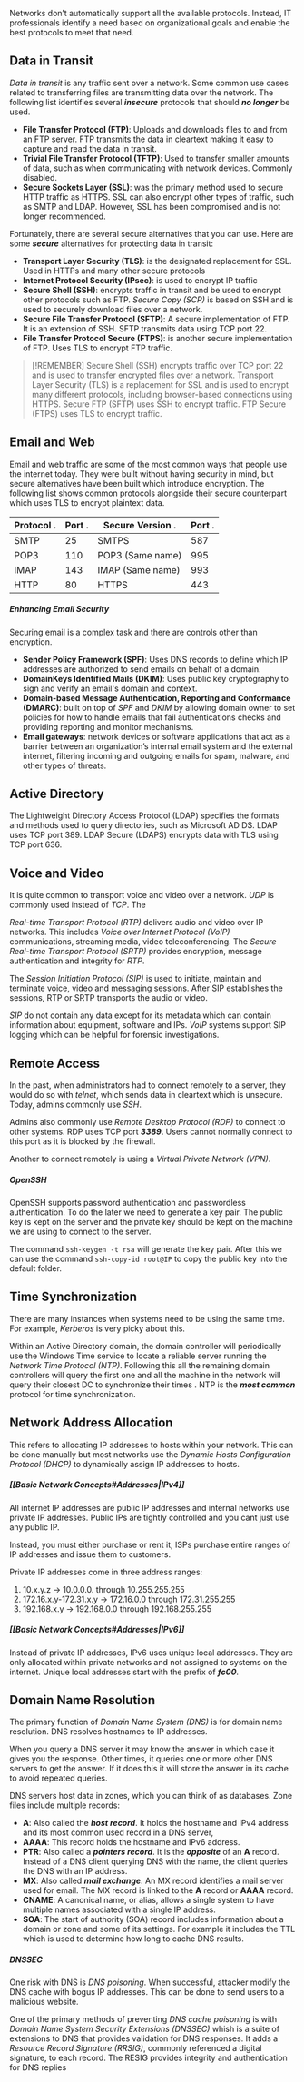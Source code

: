 Networks don’t automatically support all the available protocols. Instead, IT professionals identify a need based on organizational goals and enable the best protocols to meet that need.

## Data in Transit
*Data in transit* is any traffic sent over a network. Some common use cases related to transferring files are transmitting data over the network. The following list identifies several ***insecure*** protocols that should ***no longer*** be used.

* **File Transfer Protocol (FTP)**:  Uploads and downloads files to and from an FTP server. FTP transmits the data in cleartext making it easy to capture and read the data in transit.
* **Trivial File Transfer Protocol (TFTP)**: Used to transfer smaller amounts of data, such as when communicating with network devices. Commonly disabled.
* **Secure Sockets Layer (SSL)**: was the primary method used to secure HTTP traffic as HTTPS. SSL can also encrypt other types of traffic, such as SMTP and LDAP. However, SSL has been compromised and is not longer recommended.

Fortunately, there are several secure alternatives that you can use. Here are some ***secure*** alternatives for protecting data in transit:

* **Transport Layer Security (TLS)**: is the designated replacement for SSL. Used in HTTPs and many other secure protocols
* **Internet Protocol Security (IPsec)**: is used to encrypt IP traffic
* **Secure Shell (SSH)**: encrypts traffic in transit and be used to encrypt other protocols such as FTP. *Secure Copy (SCP)* is based on SSH and is used to securely download files over a network.
* **Secure File Transfer Protocol (SFTP)**: A secure implementation of FTP. It is an extension of SSH. SFTP transmits data using TCP port 22.
* **File Transfer Protocol Secure (FTPS)**: is another secure implementation of FTP. Uses TLS to encrypt FTP traffic.

> [!REMEMBER]
> Secure Shell (SSH) encrypts traffic over TCP port 22 and is used to transfer encrypted files over a network. Transport Layer Security (TLS) is a replacement for SSL and is used to encrypt many different protocols, including browser-based connections using HTTPS. Secure FTP (SFTP) uses SSH to encrypt traffic. FTP Secure (FTPS) uses TLS to encrypt traffic.

## Email and Web
Email and web traffic are some of the most common ways that people use the internet today. They were built without having security in mind, but secure alternatives have been built which introduce encryption. The following list shows common protocols alongside their secure counterpart which uses TLS to encrypt plaintext data.

| Protocol                          . | Port               . | Secure Version                                 . | Port               . |
| ----------------------------------- | -------------------- | ------------------------------------------------ | -------------------- |
| SMTP                                | 25                   | SMTPS                                            | 587                  |
| POP3                                | 110                  | POP3 (Same name)                                 | 995                  |
| IMAP                                | 143                  | IMAP (Same name)                                 | 993                  |
| HTTP                                | 80                   | HTTPS                                            | 443                  |

##### Enhancing Email Security
Securing email is a complex task and there are controls other than encryption.

* **Sender Policy Framework (SPF)**: Uses DNS records to define which IP addresses are authorized to send emails on behalf of a domain.
* **DomainKeys Identified Mails (DKIM)**: Uses public key cryptography to sign and verify an email's domain and context.
* **Domain-based Message Authentication, Reporting and Conformance (DMARC)**: built on top of *SPF* and *DKIM* by allowing domain owner to set policies for how to handle emails that fail authentications checks and providing reporting and monitor mechanisms. 
* **Email gateways**: network devices or software applications that act as a barrier between an organization’s internal email system and the external internet, filtering incoming and outgoing emails for spam, malware, and other types of threats.

## Active Directory 
The Lightweight Directory Access Protocol (LDAP) specifies the formats and methods used to query directories, such as Microsoft AD DS. LDAP uses TCP port 389. LDAP Secure (LDAPS) encrypts data with TLS using TCP port 636.

## Voice and Video 
It is quite common to transport voice and video over a network. *UDP* is commonly used instead of *TCP*. The 

*Real-time Transport Protocol (RTP)* delivers audio and video over IP networks. This includes *Voice over Internet Protocol (VoIP)* communications, streaming media, video teleconferencing. The *Secure Real-time Transport Protocol (SRTP)* provides encryption, message authentication and integrity for *RTP*.

The *Session Initiation Protocol (SIP)* is used to initiate, maintain and terminate voice, video and messaging sessions. After SIP establishes the sessions, RTP or SRTP transports the audio or video.

*SIP* do not contain any data except for its metadata which can contain information about equipment, software and IPs. *VoIP* systems support SIP logging which can be helpful for forensic investigations.

## Remote Access
 In the past, when administrators had to connect remotely to a server, they would do so with *telnet*, which sends data in cleartext which is unsecure. Today, admins commonly use *SSH*.

Admins also commonly use *Remote Desktop Protocol (RDP)* to connect to other systems. RDP uses TCP port ***3389***. Users cannot normally connect to this port as it is blocked by the firewall.

Another to connect remotely is using a *Virtual Private Network (VPN)*.

##### OpenSSH
OpenSSH supports password authentication and passwordless authentication. To do the later we need to generate a key pair. The public key is kept on the server and the private key should be kept on the machine we are using to connect to the server.

The command `ssh-keygen -t rsa` will generate the key pair. After this we can use the command `ssh-copy-id root@IP` to copy the public key into the default folder. 

## Time Synchronization
There are many instances when systems need to be using the same time. For example, *Kerberos* is very picky about this.

Within an Active Directory domain, the domain controller will periodically use the Windows Time service to locate a reliable server running the *Network Time Protocol (NTP)*. Following this all the remaining domain controllers will query the first one and all the machine in the network will query their closest DC to synchronize their times . NTP is the ***most common*** protocol for time synchronization.

## Network Address Allocation
This refers to allocating IP addresses to hosts within your network. This can be done manually but most networks use the *Dynamic Hosts Configuration Protocol (DHCP)* to dynamically assign IP addresses to hosts. 

##### [[Basic Network Concepts#Addresses|IPv4]]
All internet IP addresses are public IP addresses and internal networks use private IP addresses. Public IPs are tightly controlled and you cant just use any public IP.

Instead, you must either purchase or rent it, ISPs purchase entire ranges of IP addresses and issue them to customers.

Private IP addresses come in three address ranges:
1. 10.x.y.z -> 10.0.0.0. through 10.255.255.255
2. 172.16.x.y-172.31.x.y -> 172.16.0.0 through 172.31.255.255
3. 192.168.x.y -> 192.168.0.0 through 192.168.255.255

##### [[Basic Network Concepts#Addresses|IPv6]]
Instead of private IP addresses, IPv6 uses unique local addresses. They are only allocated within private networks and not assigned to systems on the internet. Unique local addresses start with the prefix of ***fc00***.

## Domain Name Resolution
The primary function of *Domain Name System (DNS)* is for domain name resolution. DNS resolves hostnames to IP addresses.

When you query a DNS server it may know the answer in which case it gives you the response. Other times, it queries one or more other DNS servers to get the answer. If it does this it will store the answer in its cache to avoid repeated queries. 

DNS servers host data in zones, which you can think of as databases. Zone files include multiple records:

* **A**: Also called the ***host record***. It holds the hostname and IPv4 address and its most common used record in a DNS server, 
* **AAAA**: This record holds the hostname and IPv6 address.
* **PTR**: Also called a ***pointers record***. It is the ***opposite*** of an **A** record. Instead of a DNS client querying DNS with the name, the client queries the DNS with an IP address.
* **MX**: Also called ***mail exchange***. An MX record identifies a mail server used for email. The MX record is linked to the **A** record or **AAAA** record. 
* **CNAME**: A canonical name, or alias, allows a single system to have multiple names associated with a single IP address. 
* **SOA**: The start of authority (SOA) record includes information about a domain or zone and some of its settings. For example it includes the TTL which is used to determine how long to cache DNS results. 

##### DNSSEC
One risk with DNS is *DNS poisoning*. When successful, attacker modify the DNS cache with bogus IP addresses. This can be done to send users to a malicious website. 

One of the primary methods of preventing *DNS cache poisoning* is with *Domain Name System Security Extensions (DNSSEC)* whish is a suite of extensions to DNS that provides validation for DNS responses. It adds a *Resource Record Signature (RRSIG)*, commonly referenced a digital signature, to each record. The RESIG provides integrity and authentication for DNS replies